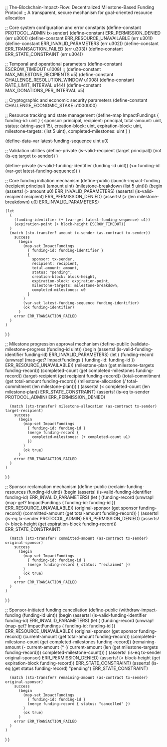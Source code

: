 ;; The-Blockchain-Impact-Flow: Decentralized Milestone-Based Funding Protocol
;; A transparent, secure mechanism for goal-oriented resource allocation

;; Core system configuration and error constants
(define-constant PROTOCOL_ADMIN tx-sender)
(define-constant ERR_PERMISSION_DENIED (err u300))
(define-constant ERR_RESOURCE_UNAVAILABLE (err u301))
(define-constant ERR_INVALID_PARAMETERS (err u302))
(define-constant ERR_TRANSACTION_FAILED (err u303))
(define-constant ERR_STATE_CONSTRAINT (err u304))

;; Temporal and operational parameters
(define-constant ESCROW_TIMEOUT u1008) ;;
(define-constant MAX_MILESTONE_RECIPIENTS u5)
(define-constant CHALLENGE_RESOLUTION_WINDOW u1008) 
(define-constant RATE_LIMIT_INTERVAL u144)
(define-constant MAX_DONATIONS_PER_INTERVAL u5)

;; Cryptographic and economic security parameters
(define-constant CHALLENGE_ECONOMIC_STAKE u1000000)

;; Resource tracking and state management
(define-map ImpactFundings
  { funding-id: uint }
  {
    sponsor: principal,
    recipient: principal,
    total-amount: uint,
    status: (string-ascii 15),
    creation-block: uint,
    expiration-block: uint,
    milestone-targets: (list 5 uint),
    completed-milestones: uint
  }
)

(define-data-var latest-funding-sequence uint u0)

;; Validation utilities
(define-private (is-valid-recipient (target principal))
  (not (is-eq target tx-sender))
)

(define-private (is-valid-funding-identifier (funding-id uint))
  (<= funding-id (var-get latest-funding-sequence))
)

;; Core funding initiation mechanism
(define-public (launch-impact-funding 
                (recipient principal) 
                (amount uint) 
                (milestone-breakdown (list 5 uint)))
  (begin
    (asserts! (> amount u0) ERR_INVALID_PARAMETERS)
    (asserts! (is-valid-recipient recipient) ERR_PERMISSION_DENIED)
    (asserts! (> (len milestone-breakdown) u0) ERR_INVALID_PARAMETERS)

    (let
      (
        (funding-identifier (+ (var-get latest-funding-sequence) u1))
        (expiration-point (+ block-height ESCROW_TIMEOUT))
      )
      (match (stx-transfer? amount tx-sender (as-contract tx-sender))
        success
          (begin
            (map-set ImpactFundings
              { funding-id: funding-identifier }
              {
                sponsor: tx-sender,
                recipient: recipient,
                total-amount: amount,
                status: "pending",
                creation-block: block-height,
                expiration-block: expiration-point,
                milestone-targets: milestone-breakdown,
                completed-milestones: u0
              }
            )
            (var-set latest-funding-sequence funding-identifier)
            (ok funding-identifier)
          )
        error ERR_TRANSACTION_FAILED
      )
    )
  )
)

;; Milestone progression approval mechanism
(define-public (validate-milestone-progress (funding-id uint))
  (begin
    (asserts! (is-valid-funding-identifier funding-id) ERR_INVALID_PARAMETERS)
    (let
      (
        (funding-record (unwrap! 
          (map-get? ImpactFundings { funding-id: funding-id }) 
          ERR_RESOURCE_UNAVAILABLE))
        (milestone-plan (get milestone-targets funding-record))
        (completed-count (get completed-milestones funding-record))
        (target-recipient (get recipient funding-record))
        (total-commitment (get total-amount funding-record))
        (milestone-allocation (/ total-commitment (len milestone-plan)))
      )
      (asserts! (< completed-count (len milestone-plan)) ERR_STATE_CONSTRAINT)
      (asserts! (is-eq tx-sender PROTOCOL_ADMIN) ERR_PERMISSION_DENIED)

      (match (stx-transfer? milestone-allocation (as-contract tx-sender) target-recipient)
        success
          (begin
            (map-set ImpactFundings
              { funding-id: funding-id }
              (merge funding-record { 
                completed-milestones: (+ completed-count u1) 
              })
            )
            (ok true)
          )
        error ERR_TRANSACTION_FAILED
      )
    )
  )
)

;; Sponsor reclamation mechanism
(define-public (reclaim-funding-resources (funding-id uint))
  (begin
    (asserts! (is-valid-funding-identifier funding-id) ERR_INVALID_PARAMETERS)
    (let
      (
        (funding-record (unwrap! 
          (map-get? ImpactFundings { funding-id: funding-id }) 
          ERR_RESOURCE_UNAVAILABLE))
        (original-sponsor (get sponsor funding-record))
        (committed-amount (get total-amount funding-record))
      )
      (asserts! (is-eq tx-sender PROTOCOL_ADMIN) ERR_PERMISSION_DENIED)
      (asserts! (> block-height (get expiration-block funding-record)) ERR_STATE_CONSTRAINT)

      (match (stx-transfer? committed-amount (as-contract tx-sender) original-sponsor)
        success
          (begin
            (map-set ImpactFundings
              { funding-id: funding-id }
              (merge funding-record { status: "reclaimed" })
            )
            (ok true)
          )
        error ERR_TRANSACTION_FAILED
      )
    )
  )
)

;; Sponsor-initiated funding cancellation
(define-public (withdraw-impact-funding (funding-id uint))
  (begin
    (asserts! (is-valid-funding-identifier funding-id) ERR_INVALID_PARAMETERS)
    (let
      (
        (funding-record (unwrap! 
          (map-get? ImpactFundings { funding-id: funding-id }) 
          ERR_RESOURCE_UNAVAILABLE))
        (original-sponsor (get sponsor funding-record))
        (current-amount (get total-amount funding-record))
        (completed-milestone-count (get completed-milestones funding-record))
        (remaining-amount (- current-amount 
                             (* (/ current-amount (len (get milestone-targets funding-record))) 
                                completed-milestone-count)))
      )
      (asserts! (is-eq tx-sender original-sponsor) ERR_PERMISSION_DENIED)
      (asserts! (< block-height (get expiration-block funding-record)) ERR_STATE_CONSTRAINT)
      (asserts! (is-eq (get status funding-record) "pending") ERR_STATE_CONSTRAINT)

      (match (stx-transfer? remaining-amount (as-contract tx-sender) original-sponsor)
        success
          (begin
            (map-set ImpactFundings
              { funding-id: funding-id }
              (merge funding-record { status: "cancelled" })
            )
            (ok true)
          )
        error ERR_TRANSACTION_FAILED
      )
    )
  )
)

